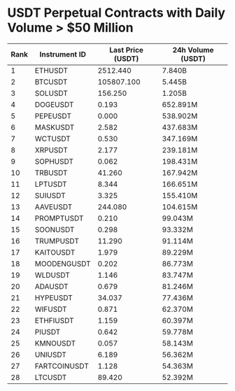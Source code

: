# USDT Perpetual Contracts with Daily Volume > $50 Million

| Rank | Instrument ID | Last Price (USDT) | 24h Volume (USDT) |
|------|---------------|-------------------|-------------------|
| 1 | ETHUSDT | 2512.440 | 7.840B |
| 2 | BTCUSDT | 105807.100 | 5.445B |
| 3 | SOLUSDT | 156.250 | 1.205B |
| 4 | DOGEUSDT | 0.193 | 652.891M |
| 5 | PEPEUSDT | 0.000 | 538.902M |
| 6 | MASKUSDT | 2.582 | 437.683M |
| 7 | WCTUSDT | 0.530 | 347.169M |
| 8 | XRPUSDT | 2.177 | 239.181M |
| 9 | SOPHUSDT | 0.062 | 198.431M |
| 10 | TRBUSDT | 41.260 | 167.942M |
| 11 | LPTUSDT | 8.344 | 166.651M |
| 12 | SUIUSDT | 3.325 | 155.410M |
| 13 | AAVEUSDT | 244.080 | 104.615M |
| 14 | PROMPTUSDT | 0.210 | 99.043M |
| 15 | SOONUSDT | 0.298 | 93.332M |
| 16 | TRUMPUSDT | 11.290 | 91.114M |
| 17 | KAITOUSDT | 1.979 | 89.229M |
| 18 | MOODENGUSDT | 0.202 | 86.773M |
| 19 | WLDUSDT | 1.146 | 83.747M |
| 20 | ADAUSDT | 0.679 | 81.246M |
| 21 | HYPEUSDT | 34.037 | 77.436M |
| 22 | WIFUSDT | 0.871 | 62.370M |
| 23 | ETHFIUSDT | 1.159 | 60.397M |
| 24 | PIUSDT | 0.642 | 59.778M |
| 25 | KMNOUSDT | 0.057 | 58.143M |
| 26 | UNIUSDT | 6.189 | 56.362M |
| 27 | FARTCOINUSDT | 1.128 | 54.363M |
| 28 | LTCUSDT | 89.420 | 52.392M |
